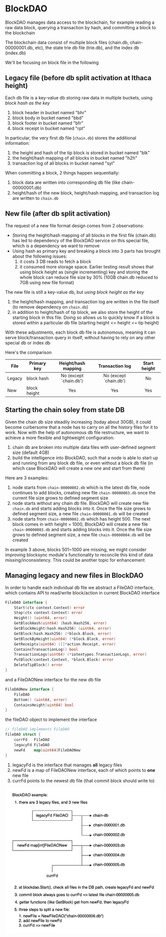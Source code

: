 # BlockDAO
BlockDAO manages data access to the blockchain, for example reading a raw data block, querying a transaction by hash, and committing a block to the blockchain

The blockchain data consist of multiple block files (chain.db, chain-00000001.db, etc), the state trie db file (trie.db), and the index db (index.db)

We'll be focusing on block file in the following

## Legacy file (before db split activation at Ithaca height)
Each db file is a key-value db storing raw data in multiple buckets, using *block hash as the key*
1. block header in bucket named "bhr"
2. block body in bucket named "bbd"
3. block footer in bucket named "bfr"
4. block receipt in bucket named "rpt"

In particular, the very first db file (`chain.db`) stores the additional information:
1. the height and hash of the tip block is stored in bucket named "blk"
2. the height/hash mapping of all blocks in bucket named "h2h"
3. transaction log of all blocks in bucket named "syl"

When committing a block, 2 things happen sequentially:
1. block data are written into corresponding db file (like chain-00000001.db)
2. height/hash of the new block, height/hash mapping, and transaction log are written to `chain.db`

## New file (after db split activation)
The request of a new file format design comes from 2 observations:

- Storing the height/hash mapping of all blocks in the first file (chain.db) has led to dependency of the BlockDAO service on this special file, which is a dependency we want to remove
- Using hash as primary key and breaking a block into 3 parts has brought about the following issues:
    1) it costs 3 DB reads to fetch a block
    2) it consumed more storage space. Earlier testing result shows that using block height as (single incrementing) key and storing the whole block can reduce file size by 30% (10GB chain.db reduced to 7GB using new file format)

The new file is still a key-value db, but *using block height as the key*
1. the height/hash mapping, and transaction log are written in the file itself (to remove dependency on `chain.db`)
2. in addition to height/hash of tip block, we also store the height of the starting block in this file. Doing so allows us to quickly know if a block is stored within a particular db file (starting height <= height <= tip height)

With these adjustments, each block db file is autonomous, meaning it can serve block/transaction query in itself, without having to rely on any other special db or index db

Here's the comparison

File | Primary key | Height/hash mapping | Transaction log | Start height
--- | --- | :---: | :---: | :---:
Legacy | block hash | No (except `chain.db') | No (except `chain.db') | No
New | block height | Yes | Yes | Yes

## Starting the chain soley from state DB
Given the chain db size steadily increasing (today about 30GB), it could become curbersome that a node has to carry on all the history files for it to work.
Now with the help of autonomous db file restructure, we want to achieve a more flexible and lightweight configuration:

1. chain db are broken into multiple data files with user-defined segment size (default 4GB)
2. build the intelligence into BlockDAO, such that a node is able to start up and running from any block db file, or even without a block db file (in which case BlockDAO will create a new one and start from there)

Here are 3 examples:

1. node starts from `chain-00000002.db` which is the latest db file, node continues to add blocks, creating new file `chain-00000003.db` once the current file size grows to defined segment size
2. node starts without any chain db file. BlockDAO will create new file `chain.db` and starts adding blocks into it. Once the file size grows to defined segment size, a new file `chain-00000001.db` will be created
3. node starts from `chain-00000002.db` which has height 500. The next block comes in with height = 1000, BlockDAO will create a new file `chain-00000003.db` and starts adding blocks into it. Once the file size grows to defined segment size, a new file `chain-00000004.db` will be created

In example 3 above, blocks 501~1000 are missing, we might consider improving blocksync module's functionality to reconcile this kind of data missing/inconsistency. This could be another topic for enhancement

## Managing legacy and new files in BlockDAO
In order to handle each individual db file we abstract a FileDAO interface, which contains API to read/write block/action in current BlockDAO interface
```go
FileDAO interface {
    Start(ctx context.Context) error
    Stop(ctx context.Context) error
    Height() (uint64, error)
    GetBlockHash(uint64) (hash.Hash256, error)
    GetBlockHeight(hash.Hash256) (uint64, error)
    GetBlock(hash.Hash256) (*block.Block, error)
    GetBlockByHeight(uint64) (*block.Block, error)
    GetReceipts(uint64) ([]*action.Receipt, error)
    ContainsTransactionLog() bool
    TransactionLogs(uint64) (*iotextypes.TransactionLogs, error)
    PutBlock(context.Context, *block.Block) error
    DeleteTipBlock() error
}
```

and a FileDAONew interface for the new db file 

```go
FileDAONew interface {
    FileDAO
    Bottom() (uint64, error)
    ContainsHeight(uint64) bool
}
```

the fileDAO object to implement the interface

```go
// fileDAO implements FileDAO
fileDAO struct {
    currFd   FileDAO
    legacyFd FileDAO    
    newFd    map[uint64]FileDAONew
}
```

1. legacyFd is the interface that manages **all** legacy files
2. newFd is a map of FileDAONew interface, each of which points to **one** new file
3. currFd points to the newest db file (that commit block should write to)

![BlockDAO](/designdoc/blockdao.jpg "BlockDAO example")
